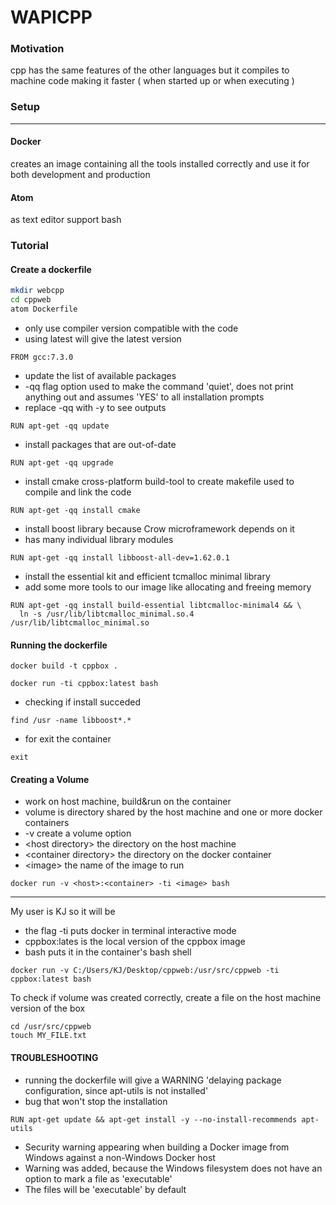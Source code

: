 # WAPICPP

### Motivation
cpp has the same features of the other languages but it compiles to machine code making it faster ( when started up or when executing ) 
### Setup
----------------------------
#### Docker 
creates an image containing all the tools installed correctly and use it for both development and production

#### Atom 
as text editor support bash

### Tutorial

#### Create a dockerfile 
```bash
mkdir webcpp
cd cppweb
atom Dockerfile
```
- only use compiler version compatible with the code 
- using latest will give the latest version
```
FROM gcc:7.3.0
```

- update the list of available packages
- -qq flag option used to make the command 'quiet', does not print anything out and assumes 'YES' to all installation prompts
- replace -qq with -y to see outputs
```
RUN apt-get -qq update
```
- install packages that are out-of-date
```
RUN apt-get -qq upgrade 
```

- install cmake cross-platform build-tool to create makefile used to compile and link the code 
```
RUN apt-get -qq install cmake
```

- install boost library because Crow microframework depends on it 
- has many individual library modules
```
RUN apt-get -qq install libboost-all-dev=1.62.0.1
```
- install the essential kit and efficient tcmalloc minimal library
- add some more tools to our image like allocating and freeing memory
```
RUN apt-get -qq install build-essential libtcmalloc-minimal4 && \
  ln -s /usr/lib/libtcmalloc_minimal.so.4 /usr/lib/libtcmalloc_minimal.so
```

#### Running the dockerfile 
```
docker build -t cppbox .
```
```
docker run -ti cppbox:latest bash
```
- checking if install succeded 
```
find /usr -name libboost*.*
```
- for exit the container 
```
exit
```

#### Creating a Volume 
- work on host machine, build&run on the container 
- volume is directory shared by the host machine and one or more docker containers  
- -v create a volume option
- \<host directory> the directory on the host machine 
- \<container directory> the directory on the docker container 
- \<image> the name of the image to run 
  
```
docker run -v <host>:<container> -ti <image> bash
```
---------------
My user is KJ so it will be 
- the flag -ti puts docker in terminal interactive mode 
- cppbox:lates is the local version of the cppbox image 
- bash puts it in the container's bash shell
```
docker run -v C:/Users/KJ/Desktop/cppweb:/usr/src/cppweb -ti cppbox:latest bash
```

To check if volume was created correctly, create a file on the host machine version of the box
```
cd /usr/src/cppweb
touch MY_FILE.txt
```


#### TROUBLESHOOTING 
- running the dockerfile will give a WARNING 'delaying package configuration, since apt-utils is not installed'
- bug that won't stop the installation
```
RUN apt-get update && apt-get install -y --no-install-recommends apt-utils
```

- Security warning appearing when building a Docker image from Windows against a non-Windows Docker host
- Warning was added, because the Windows filesystem does not have an option to mark a file as 'executable'
- The files will be 'executable' by default 
